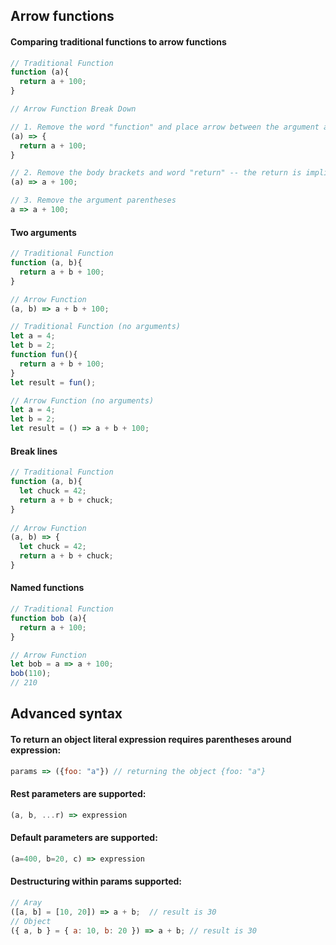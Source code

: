 
## Arrow functions

#### Comparing traditional functions to arrow functions

```js
// Traditional Function
function (a){
  return a + 100;
}

// Arrow Function Break Down

// 1. Remove the word "function" and place arrow between the argument and opening body bracket
(a) => {
  return a + 100;
}

// 2. Remove the body brackets and word "return" -- the return is implied.
(a) => a + 100;

// 3. Remove the argument parentheses
a => a + 100;
```

#### Two arguments

```js
// Traditional Function
function (a, b){
  return a + b + 100;
}

// Arrow Function
(a, b) => a + b + 100;

// Traditional Function (no arguments)
let a = 4;
let b = 2;
function fun(){ 
  return a + b + 100;
}
let result = fun(); 

// Arrow Function (no arguments)
let a = 4;
let b = 2;
let result = () => a + b + 100;
```

#### Break lines

```js
// Traditional Function
function (a, b){
  let chuck = 42;
  return a + b + chuck;
}
 
// Arrow Function
(a, b) => {
  let chuck = 42;
  return a + b + chuck;
}
```

#### Named functions

```js
// Traditional Function
function bob (a){
  return a + 100;
}

// Arrow Function
let bob = a => a + 100;
bob(110);
// 210
```

## Advanced syntax

#### To return an object literal expression requires parentheses around expression:

```js
params => ({foo: "a"}) // returning the object {foo: "a"}
```

#### Rest parameters are supported:

```js
(a, b, ...r) => expression
```

#### Default parameters are supported:

```js
(a=400, b=20, c) => expression
```

#### Destructuring within params supported:

```js
// Aray
([a, b] = [10, 20]) => a + b;  // result is 30
// Object
({ a, b } = { a: 10, b: 20 }) => a + b; // result is 30
```
